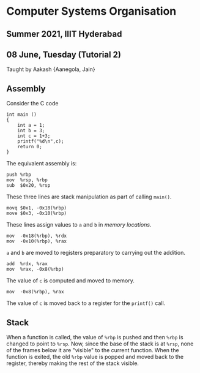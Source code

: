 # Computer Systems Organisation
## Summer 2021, IIIT Hyderabad
## 08 June, Tuesday (Tutorial 2)

Taught by Aakash {Aanegola, Jain}

## Assembly
Consider the C code
    
    int main ()
    {
        int a = 1;
        int b = 3;
        int c = 1+3;
        printf("%d\n",c);
        return 0;
    }

The equivalent assembly is:

    push %rbp
    mov  %rsp, %rbp
    sub  $0x20, %rsp
    
These three lines are stack manipulation as part of calling `main()`.

    movq $0x1, -0x18(%rbp)
    move $0x3, -0x10(%rbp)
    
These lines assign values to `a` and `b` in _memory locations_.

    mov  -0x18(%rbp), %rdx
    mov  -0x10(%rbp), %rax

`a` and `b` are moved to registers preparatory to carrying out the addition.

    add  %rdx, %rax
    mov  %rax, -0x8(%rbp)
    
The value of `c` is computed and moved to memory.

    mov  -0x8(%rbp), %rax

The value of `c` is moved back to a register for the `printf()` call.

## Stack
When a function is called, the value of `%rbp` is pushed and then `%rbp` is changed to point to `%rsp`. Now, since the base of the stack is at `%rsp`, none of the frames below it are "visible" to the current function. When the function is exited, the old `%rbp` value is popped and moved back to the register, thereby making the rest of the stack visible.  
